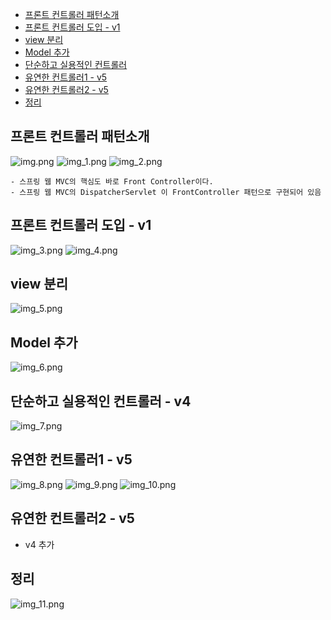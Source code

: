 <!-- TOC -->
  * [프론트 컨트롤러 패턴소개](#프론트-컨트롤러-패턴소개)
  * [프론트 컨트롤러 도입 - v1](#프론트-컨트롤러-도입---v1)
  * [view 분리](#view-분리)
  * [Model 추가](#model-추가)
  * [단순하고 실용적인 컨트롤러](#단순하고-실용적인-컨트롤러)
  * [유연한 컨트롤러1 - v5](#유연한-컨트롤러1---v5)
  * [유연한 컨트롤러2 - v5](#유연한-컨트롤러2---v5)
  * [정리](#정리)
<!-- TOC -->

## 프론트 컨트롤러 패턴소개
![img.png](img.png)
![img_1.png](img_1.png)
![img_2.png](img_2.png)

    - 스프링 웹 MVC의 핵심도 바로 Front Controller이다.
    - 스프링 웹 MVC의 DispatcherServlet 이 FrontController 패턴으로 구현되어 있음

## 프론트 컨트롤러 도입 - v1
![img_3.png](img_3.png)
![img_4.png](img_4.png)

## view 분리
![img_5.png](img_5.png)

## Model 추가
![img_6.png](img_6.png)
## 단순하고 실용적인 컨트롤러 - v4

![img_7.png](img_7.png)

## 유연한 컨트롤러1 - v5
![img_8.png](img_8.png)
![img_9.png](img_9.png)
![img_10.png](img_10.png)

## 유연한 컨트롤러2 - v5
- v4 추가
## 정리
![img_11.png](img_11.png)
